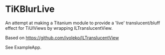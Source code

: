 TiKBlurLive
===========

An attempt at making a Titanium module to provide a 'live' translucent/bluff effect for TiUIViews by wrapping ILTranslucentView.

Based on https://github.com/ivoleko/ILTranslucentView 


See ExampleApp. 
